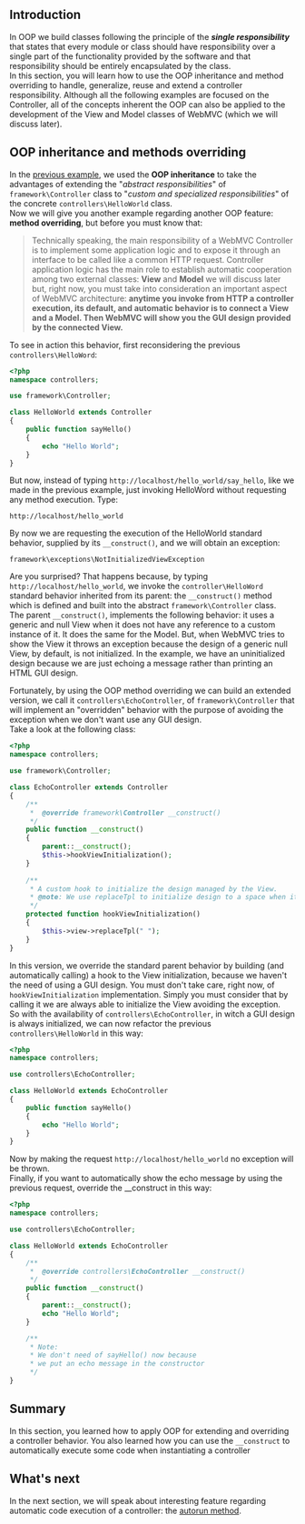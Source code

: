 ## Introduction

In OOP we build classes following the principle of the _**single responsibility**_ that states that every module or
class should have responsibility over a single part of the functionality provided by the software and that
responsibility should be entirely encapsulated by the class.   
In this section, you will learn how to use the OOP inheritance and method overriding to handle, generalize, reuse and
extend a controller responsibility. Although all the following examples are focused on the Controller, all of the
concepts inherent the OOP can also be applied to the development of the View and Model classes of WebMVC (which we will
discuss later).

## OOP inheritance and methods overriding

In
the [previous example](https://github.com/rcarvello/webmvcframework/wiki/Controller#insights-controller-and-object-methods),
we used the **OOP inheritance** to take the advantages of extending the "_abstract responsibilities_"
of `framework\Controller` class to "_custom and specialized responsibilities_" of the concrete `controllers\HelloWorld`
class.   
Now we will give you another example regarding another OOP feature: **method overriding**, but before you must know
that:

> Technically speaking, the main responsibility of a WebMVC Controller is to implement some application logic and to
> expose it through an interface to be called like a common HTTP request. Controller application logic has the main role
> to establish automatic cooperation among two external classes: **View** and **Model** we will discuss later but, right
> now, you must take into consideration an important aspect of WebMVC architecture: **anytime you invoke from HTTP a
controller execution, its default, and automatic behavior is to connect a View and a Model. Then WebMVC will show you
the GUI design provided by the connected View.**

To see in action this behavior, first reconsidering the previous `controllers\HelloWord`:

```php
<?php
namespace controllers;

use framework\Controller;

class HelloWorld extends Controller
{
    public function sayHello()
    {
        echo "Hello World";
    }
}
```  

But now, instead of typing  `http://localhost/hello_world/say_hello`, like we made in the previous example, just
invoking HelloWord without requesting any method execution. Type:

`http://localhost/hello_world`

By now we are requesting the execution of the HelloWorld standard behavior, supplied by its `__construct()`, and we will
obtain an exception:

`framework\exceptions\NotInitializedViewException`

Are you surprised? That happens because, by typing  `http://localhost/hello_world`, we invoke the `controller\HelloWord`
standard behavior inherited from its parent: the `__construct()` method which is defined and built into the
abstract `framework\Controller` class.   
The parent  `__construct()`, implements the following behavior: it uses a generic and null View when it does not have
any reference to a custom instance of it. It does the same for the Model. But, when WebMVC tries to show the View it
throws an exception because the design of a generic null View, by default, is not initialized. In the example, we have
an uninitialized design because we are just echoing a message rather than printing an HTML GUI design.

Fortunately, by using the OOP method overriding we can build an extended version, we call
it `controllers\EchoController`, of `framework\Controller` that will implement an "overridden" behavior with the purpose
of avoiding the exception when we don't want use any GUI design.   
Take a look at the following class:

```php
<?php
namespace controllers;

use framework\Controller;

class EchoController extends Controller
{
    /**
     *  @override framework\Controller __construct()
     */
    public function __construct()
    {
        parent::__construct();
        $this->hookViewInitialization();
    }
   
    /**
     * A custom hook to initialize the design managed by the View.
     * @note: We use replaceTpl to initialize design to a space when it is Null
     */
    protected function hookViewInitialization()
    {
        $this->view->replaceTpl(" ");
    }
}
``` 

In this version, we override the standard parent behavior by building (and automatically calling) a hook to the View
initialization, because we haven't the need of using a GUI design. You must don't take care, right now,
of `hookViewInitialization` implementation. Simply you must consider that by calling it we are always able to initialize
the View avoiding the exception.   
So with the availability of `controllers\EchoController`, in witch a GUI design is always initialized, we can now
refactor the previous  `controllers\HelloWorld` in this way:

```php
<?php
namespace controllers;

use controllers\EchoController;

class HelloWorld extends EchoController
{
    public function sayHello()
    {
        echo "Hello World";
    }
}
```  

Now by making the request `http://localhost/hello_world` no exception will be thrown.   
Finally, if you want to automatically show the echo message by using the previous request, override the __construct in
this way:

```php
<?php
namespace controllers;

use controllers\EchoController;

class HelloWorld extends EchoController
{
    /**
     *  @override controllers\EchoController __construct()
     */
    public function __construct()
    {
        parent::__construct();
        echo "Hello World";
    }

    /**
     * Note:
     * We don't need of sayHello() now because
     * we put an echo message in the constructor
     */
}
```

## Summary

In this section, you learned how to apply OOP for extending and overriding a controller behavior. You also learned how
you can use the `__construct` to automatically execute some code when instantiating a controller

## What's next

In the next section, we will speak about interesting feature regarding automatic code execution of a controller:
the [autorun method](https://github.com/rcarvello/webmvcframework/wiki/Controller-autorun-method).
